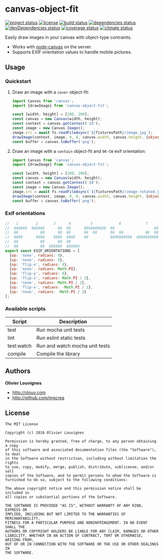 # canvas-object-fit

[![project status](https://img.shields.io/badge/status-beta-blue.svg?style=flat)](https://github.com/mgcrea/js-canvas-object-fit) [![license](https://img.shields.io/github/license/mgcrea/js-canvas-object-fit.svg?style=flat)](https://tldrlegal.com/license/mit-license) [![build status](http://img.shields.io/travis/mgcrea/js-canvas-object-fit/master.svg?style=flat)](http://travis-ci.org/mgcrea/js-canvas-object-fit) [![dependencies status](https://img.shields.io/david/mgcrea/js-canvas-object-fit.svg?style=flat)](https://david-dm.org/mgcrea/js-canvas-object-fit) [![devDependencies status](https://img.shields.io/david/dev/mgcrea/js-canvas-object-fit.svg?style=flat)](https://david-dm.org/mgcrea/js-canvas-object-fit#info=devDependencies) [![coverage status](http://img.shields.io/codeclimate/coverage/github/mgcrea/js-canvas-object-fit.svg?style=flat)](https://codeclimate.com/github/mgcrea/js-canvas-object-fit) [![climate status](https://img.shields.io/codeclimate/github/mgcrea/js-canvas-object-fit.svg?style=flat)](https://codeclimate.com/github/mgcrea/js-canvas-object-fit)

Easily draw images in your canvas with object-type contraints.

* Works with [node-canvas](https://github.com/Automattic/node-canvas) on the server.
* Supports EXIF orientation values to handle mobile pictures.

## Usage

### Quickstart

1.  Draw an image with a `cover` object-fit:

    ```js
    import Canvas from 'canvas';
    import {drawImage} from 'canvas-object-fit';

    const [width, height] = [200, 200];
    const canvas = new Canvas(width, height);
    const context = canvas.getContext('2d');
    const image = new Canvas.Image();
    image.src = await fs.readFileAsync(`${fixturesPath}/image.jpg`);
    drawImage(context, image, 0, 0, canvas.width, canvas.height, {objectFit: 'cover'});
    const buffer = canvas.toBuffer('png');
    ```

1.  Draw an image with a `contain` object-fit and `90-CW` exif orientation:

    ```js
    import Canvas from 'canvas';
    import {drawImage} from 'canvas-object-fit';

    const [width, height] = [200, 200];
    const canvas = new Canvas(width, height);
    const context = canvas.getContext('2d');
    const image = new Canvas.Image();
    image.src = await fs.readFileAsync(`${fixturesPath}/image-rotated.jpg`);
    drawImage(context, image, 0, 0, canvas.width, canvas.height, {objectFit: 'contain', orientation: 6});
    const buffer = canvas.toBuffer('png');
    ```

### Exif orientations

```js
//   1        2       3      4         5            6           7          8
//  888888  888888      88  88      8888888888  88                  88  8888888888
//  88          88      88  88      88  88      88  88          88  88      88  88
//  8888      8888    8888  8888    88          8888888888  8888888888          88
//  88          88      88  88
//  88          88  888888  888888
export const EXIF_ORIENTATIONS = [
  {op: 'none', radians: 0},
  {op: 'none', radians: 0},
  {op: 'flip-x', radians: 0},
  {op: 'none', radians: Math.PI},
  {op: 'flip-y', radians: 0},
  {op: 'flip-x', radians: Math.PI / 2},
  {op: 'none', radians: Math.PI / 2},
  {op: 'flip-x', radians: -Math.PI / 2},
  {op: 'none', radians: -Math.PI / 2}
];
```

### Available scripts

| **Script** | **Description**                |
| ---------- | ------------------------------ |
| test       | Run mocha unit tests           |
| lint       | Run eslint static tests        |
| test:watch | Run and watch mocha unit tests |
| compile    | Compile the library            |

## Authors

**Olivier Louvignes**

* http://olouv.com
* http://github.com/mgcrea

## License

```
The MIT License

Copyright (c) 2016 Olivier Louvignes

Permission is hereby granted, free of charge, to any person obtaining a copy
of this software and associated documentation files (the "Software"), to deal
in the Software without restriction, including without limitation the rights
to use, copy, modify, merge, publish, distribute, sublicense, and/or sell
copies of the Software, and to permit persons to whom the Software is
furnished to do so, subject to the following conditions:

The above copyright notice and this permission notice shall be included in
all copies or substantial portions of the Software.

THE SOFTWARE IS PROVIDED "AS IS", WITHOUT WARRANTY OF ANY KIND, EXPRESS OR
IMPLIED, INCLUDING BUT NOT LIMITED TO THE WARRANTIES OF MERCHANTABILITY,
FITNESS FOR A PARTICULAR PURPOSE AND NONINFRINGEMENT. IN NO EVENT SHALL THE
AUTHORS OR COPYRIGHT HOLDERS BE LIABLE FOR ANY CLAIM, DAMAGES OR OTHER
LIABILITY, WHETHER IN AN ACTION OF CONTRACT, TORT OR OTHERWISE, ARISING FROM,
OUT OF OR IN CONNECTION WITH THE SOFTWARE OR THE USE OR OTHER DEALINGS IN
THE SOFTWARE.
```

